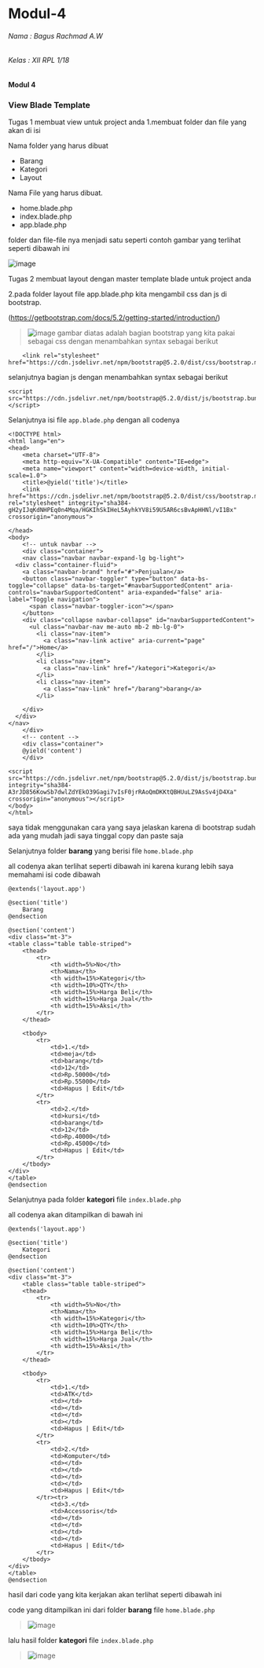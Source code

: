 # Modul-4
###### Nama : Bagus Rachmad A.W
###### Kelas : XII RPL 1/18

#### Modul 4

### View Blade Template

Tugas 1 membuat view untuk project anda
1.membuat folder dan file yang akan di isi

Nama folder yang harus dibuat
- Barang
- Kategori
- Layout

Nama File yang harus dibuat.
- home.blade.php
- index.blade.php
- app.blade.php

folder dan file-file nya menjadi satu seperti contoh gambar yang terlihat seperti dibawah ini

![image](https://user-images.githubusercontent.com/109930395/183358351-a7659470-7023-486d-b2bb-2ff1de9c2a4a.png)

Tugas 2 membuat layout dengan master template blade untuk project anda

2.pada folder layout file app.blade.php kita mengambil css dan js di bootstrap.

(https://getbootstrap.com/docs/5.2/getting-started/introduction/)
>![image](https://user-images.githubusercontent.com/109929687/183342789-f6776591-ea33-4712-88ac-e847218de516.png)
gambar diatas adalah bagian bootstrap yang kita pakai sebagai css dengan menambahkan syntax sebagai berikut
```
    <link rel="stylesheet" href="https://cdn.jsdelivr.net/npm/bootstrap@5.2.0/dist/css/bootstrap.min.css">
```

selanjutnya bagian js dengan menambahkan syntax sebagai berikut
```
<script src="https://cdn.jsdelivr.net/npm/bootstrap@5.2.0/dist/js/bootstrap.bundle.min.js"></script>
```

Selanjutnya isi file `app.blade.php` dengan all codenya
```
<!DOCTYPE html>
<html lang="en">
<head>
    <meta charset="UTF-8">
    <meta http-equiv="X-UA-Compatible" content="IE=edge">
    <meta name="viewport" content="width=device-width, initial-scale=1.0">
    <title>@yield('title')</title>
    <link href="https://cdn.jsdelivr.net/npm/bootstrap@5.2.0/dist/css/bootstrap.min.css" rel="stylesheet" integrity="sha384-gH2yIJqKdNHPEq0n4Mqa/HGKIhSkIHeL5AyhkYV8i59U5AR6csBvApHHNl/vI1Bx" crossorigin="anonymous">

</head>
<body>
    <!-- untuk navbar -->
    <div class="container">
    <nav class="navbar navbar-expand-lg bg-light">
  <div class="container-fluid">
    <a class="navbar-brand" href="#">Penjualan</a>
    <button class="navbar-toggler" type="button" data-bs-toggle="collapse" data-bs-target="#navbarSupportedContent" aria-controls="navbarSupportedContent" aria-expanded="false" aria-label="Toggle navigation">
      <span class="navbar-toggler-icon"></span>
    </button>
    <div class="collapse navbar-collapse" id="navbarSupportedContent">
      <ul class="navbar-nav me-auto mb-2 mb-lg-0">
        <li class="nav-item">
          <a class="nav-link active" aria-current="page" href="/">Home</a>
        </li>
        <li class="nav-item">
          <a class="nav-link" href="/kategori">Kategori</a>
        </li>
        <li class="nav-item">
          <a class="nav-link" href="/barang">barang</a>
        </li>
        
    </div>
  </div>
</nav>
    </div>
    <!-- content -->
    <div class="container">
    @yield('content')
    </div>

<script src="https://cdn.jsdelivr.net/npm/bootstrap@5.2.0/dist/js/bootstrap.bundle.min.js" integrity="sha384-A3rJD856KowSb7dwlZdYEkO39Gagi7vIsF0jrRAoQmDKKtQBHUuLZ9AsSv4jD4Xa" crossorigin="anonymous"></script>
</body>
</html>
```
saya tidak menggunakan cara yang saya jelaskan karena di bootstrap sudah ada yang mudah jadi saya tinggal copy dan paste saja

Selanjutnya folder **barang** yang berisi file `home.blade.php`

all codenya akan terlihat seperti dibawah ini karena kurang lebih saya memahami isi code dibawah
```
@extends('layout.app')

@section('title')
    Barang
@endsection

@section('content')
<div class="mt-3">
<table class="table table-striped">
    <thead>
        <tr>
            <th width=5%>No</th>
            <th>Nama</th>
            <th width=15%>Kategori</th>
            <th width=10%>QTY</th>
            <th width=15%>Harga Beli</th>
            <th width=15%>Harga Jual</th>
            <th width=15%>Aksi</th>
        </tr>
    </thead>
    
    <tbody>
        <tr>
            <td>1.</td>
            <td>meja</td>
            <td>barang</td>
            <td>12</td>
            <td>Rp.50000</td>
            <td>Rp.55000</td>
            <td>Hapus | Edit</td>
        </tr>
        <tr>
            <td>2.</td>
            <td>kursi</td>
            <td>barang</td>
            <td>12</td>
            <td>Rp.40000</td>
            <td>Rp.45000</td>
            <td>Hapus | Edit</td>
        </tr>
    </tbody>
</div>
</table>
@endsection
```

Selanjutnya pada folder **kategori** file `index.blade.php` 

all codenya akan ditampilkan di bawah ini
```
@extends('layout.app')

@section('title')
    Kategori
@endsection

@section('content')
<div class="mt-3">
    <table class="table table-striped">
    <thead>
        <tr>
            <th width=5%>No</th>
            <th>Nama</th>
            <th width=15%>Kategori</th>
            <th width=10%>QTY</th>
            <th width=15%>Harga Beli</th>
            <th width=15%>Harga Jual</th>
            <th width=15%>Aksi</th>
        </tr>
    </thead>
    
    <tbody>
        <tr>
            <td>1.</td>
            <td>ATK</td>
            <td></td>
            <td></td>
            <td></td>
            <td></td>
            <td>Hapus | Edit</td>
        </tr>
        <tr>
            <td>2.</td>
            <td>Komputer</td>
            <td></td>
            <td></td>
            <td></td>
            <td></td>
            <td>Hapus | Edit</td>
        </tr><tr>
            <td>3.</td>
            <td>Accessoris</td>
            <td></td>
            <td></td>
            <td></td>
            <td></td>
            <td>Hapus | Edit</td>
        </tr>
    </tbody>
</div>
</table>
@endsection
```

<!-- @extends('layout.app') yang beratri mewariskan ke (folder.file) -->

<!-- @section('title') barang @endsection berarti mengelompokkan agar bisa dipanggil ke berbagai file seperti pewarisan -->

hasil dari code yang kita kerjakan akan terlihat seperti dibawah ini

code yang ditampilkan ini dari folder **barang** file `home.blade.php`

>![image](https://user-images.githubusercontent.com/109929687/183351770-7b9b7182-3815-42f7-9ebb-2e059eef5bf3.png)

lalu hasil folder **kategori** file `index.blade.php`

>![image](https://user-images.githubusercontent.com/109929687/183352926-8fbf9d75-acc8-4c72-ad68-7d1c6abdcbc2.png)


